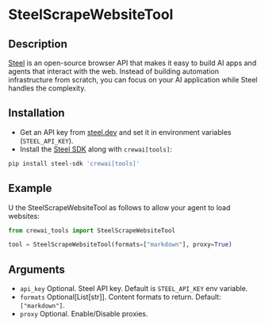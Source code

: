 # SteelScrapeWebsiteTool

## Description

[Steel](https://steel.dev) is an open-source browser API that makes it easy to build AI apps and agents that interact with the web. Instead of building automation infrastructure from scratch, you can focus on your AI application while Steel handles the complexity.

## Installation

- Get an API key from [steel.dev](https://app.steel.dev) and set it in environment variables (`STEEL_API_KEY`).
- Install the [Steel SDK](https://github.com/steel-dev/steel-python) along with `crewai[tools]`:

```bash
pip install steel-sdk 'crewai[tools]'
```

## Example

U the SteelScrapeWebsiteTool as follows to allow your agent to load websites:

```python
from crewai_tools import SteelScrapeWebsiteTool

tool = SteelScrapeWebsiteTool(formats=["markdown"], proxy=True)
```

## Arguments

- `api_key` Optional. Steel API key. Default is `STEEL_API_KEY` env variable.
- `formats` Optional[List[str]]. Content formats to return. Default: `["markdown"]`.
- `proxy` Optional. Enable/Disable proxies.
